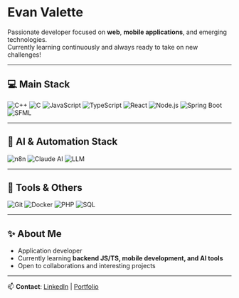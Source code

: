 # Evan Valette

Passionate developer focused on **web**, **mobile applications**, and emerging technologies.  
Currently learning continuously and always ready to take on new challenges!

---

## 💻 Main Stack

![C++](https://img.shields.io/badge/C++-00599C?style=for-the-badge&logo=c%2B%2B&logoColor=white)
![C](https://img.shields.io/badge/C-555555?style=for-the-badge&logo=c&logoColor=white)
![JavaScript](https://img.shields.io/badge/JavaScript-F7DF1E?style=for-the-badge&logo=javascript&logoColor=black)
![TypeScript](https://img.shields.io/badge/TypeScript-3178C6?style=for-the-badge&logo=typescript&logoColor=white)
![React](https://img.shields.io/badge/React-20232A?style=for-the-badge&logo=react&logoColor=61DAFB)
![Node.js](https://img.shields.io/badge/Node.js-339933?style=for-the-badge&logo=node.js&logoColor=white)
![Spring Boot](https://img.shields.io/badge/SpringBoot-6DB33F?style=for-the-badge&logo=spring&logoColor=white)
![SFML](https://img.shields.io/badge/SFML-2E8B57?style=for-the-badge)

---

## 🤖 AI & Automation Stack

![n8n](https://img.shields.io/badge/n8n-000000?style=for-the-badge&logo=n8n&logoColor=white)
![Claude AI](https://img.shields.io/badge/Claude_AI-1A1A1A?style=for-the-badge)
![LLM](https://img.shields.io/badge/LLM-4B6CFF?style=for-the-badge)

---

## 🔧 Tools & Others

![Git](https://img.shields.io/badge/Git-F05032?style=for-the-badge&logo=git&logoColor=white)
![Docker](https://img.shields.io/badge/Docker-2496ED?style=for-the-badge&logo=docker&logoColor=white)
![PHP](https://img.shields.io/badge/PHP-777BB4?style=for-the-badge&logo=php&logoColor=white)
![SQL](https://img.shields.io/badge/SQL-4479A1?style=for-the-badge&logo=mysql&logoColor=white)

---

## ✨ About Me

- Application developer  
- Currently learning **backend JS/TS, mobile development, and AI tools**  
- Open to collaborations and interesting projects  

---

📫 **Contact**: [LinkedIn](https://www.linkedin.com/in/evan-valette/) | [Portfolio](#)
